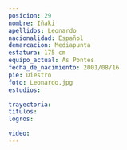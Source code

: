 ```yaml
---
posicion: 29
nombre: Iñaki 
apellidos: Leonardo
nacionalidad: Español
demarcacion: Mediapunta
estatura: 175 cm
equipo_actual: As Pontes
fecha_de_nacimiento: 2001/08/16
pie: Diestro
foto: Leonardo.jpg
estudios:

trayectoria: 
titulos:
logros:

video:
---
```

